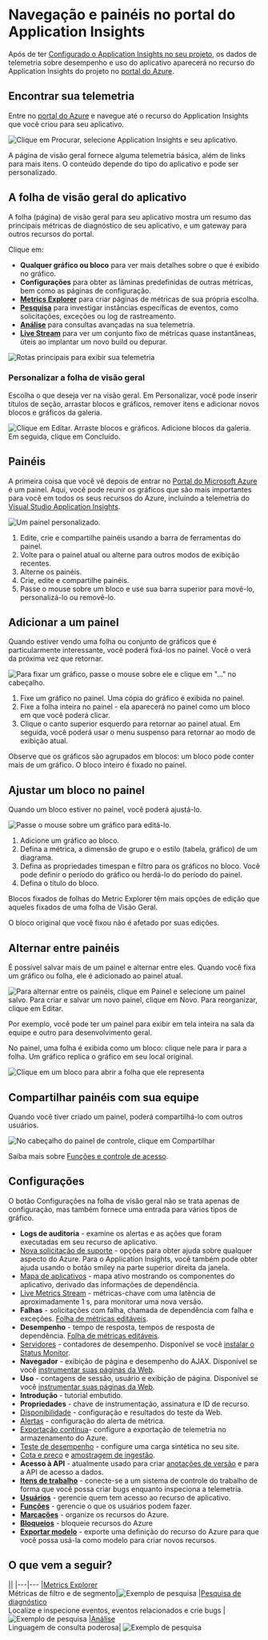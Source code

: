 <properties
	pageTitle="Usando o portal do Application Insights"
	description="Métrica, pesquisa, painéis e configurações no portal do Application Insights."
	services="application-insights"
    documentationCenter=""
	authors="alancameronwills"
	manager="douge"/>

<tags
	ms.service="application-insights"
	ms.workload="tbd"
	ms.tgt_pltfrm="ibiza"
	ms.devlang="multiple"
	ms.topic="article" 
	ms.date="07/30/2016"
	ms.author="awills"/>

# Navegação e painéis no portal do Application Insights

Após de ter [Configurado o Application Insights no seu projeto](app-insights-overview.md), os dados de telemetria sobre desempenho e uso do aplicativo aparecerá no recurso do Application Insights do projeto no [portal do Azure](https://portal.azure.com).

## Encontrar sua telemetria

Entre no [portal do Azure](https://portal.azure.com) e navegue até o recurso do Application Insights que você criou para seu aplicativo.

![Clique em Procurar, selecione Application Insights e seu aplicativo.](./media/app-insights-dashboards/00-start.png)

A página de visão geral fornece alguma telemetria básica, além de links para mais itens. O conteúdo depende do tipo do aplicativo e pode ser personalizado.


## A folha de visão geral do aplicativo

A folha (página) de visão geral para seu aplicativo mostra um resumo das principais métricas de diagnóstico de seu aplicativo, e um gateway para outros recursos do portal.

Clique em:

* **Qualquer gráfico ou bloco** para ver mais detalhes sobre o que é exibido no gráfico.
* **Configurações** para obter as lâminas predefinidas de outras métricas, bem como as páginas de configuração.
* [**Metrics Explorer**](app-insights-metrics-explorer.md) para criar páginas de métricas de sua própria escolha.
* [**Pesquisa**](app-insights-diagnostic-search.md) para investigar instâncias específicas de eventos, como solicitações, exceções ou log de rastreamento.
* [**Análise**](app-insights-analytics.md) para consultas avançadas na sua telemetria.
* [**Live Stream**](app-insights-metrics-explorer.md#live-stream) para ver um conjunto fixo de métricas quase instantâneas, úteis ao implantar um novo build ou depurar.


![Rotas principais para exibir sua telemetria](./media/app-insights-dashboards/010-oview.png)


### Personalizar a folha de visão geral 

Escolha o que deseja ver na visão geral. Em Personalizar, você pode inserir títulos de seção, arrastar blocos e gráficos, remover itens e adicionar novos blocos e gráficos da galeria.

![Clique em Editar. Arraste blocos e gráficos. Adicione blocos da galeria. Em seguida, clique em Concluído.](./media/app-insights-dashboards/020-customize.png)

## Painéis

A primeira coisa que você vê depois de entrar no [Portal do Microsoft Azure](https://portal.azure.com) é um painel. Aqui, você pode reunir os gráficos que são mais importantes para você em todos os seus recursos do Azure, incluindo a telemetria do [Visual Studio Application Insights](app-insights-overview.md).
 

![Um painel personalizado.](./media/app-insights-dashboards/31.png)


1. Edite, crie e compartilhe painéis usando a barra de ferramentas do painel.
2. Volte para o painel atual ou alterne para outros modos de exibição recentes.
3. Alterne os painéis.
4. Crie, edite e compartilhe painéis.
5. Passe o mouse sobre um bloco e use sua barra superior para movê-lo, personalizá-lo ou removê-lo.

## Adicionar a um painel

Quando estiver vendo uma folha ou conjunto de gráficos que é particularmente interessante, você poderá fixá-los no painel. Você o verá da próxima vez que retornar.

![Para fixar um gráfico, passe o mouse sobre ele e clique em "…" no cabeçalho.](./media/app-insights-dashboards/33.png)

1. Fixe um gráfico no painel. Uma cópia do gráfico é exibida no painel.
2. Fixe a folha inteira no painel - ela aparecerá no painel como um bloco em que você poderá clicar.
3. Clique o canto superior esquerdo para retornar ao painel atual. Em seguida, você poderá usar o menu suspenso para retornar ao modo de exibição atual.

Observe que os gráficos são agrupados em blocos: um bloco pode conter mais de um gráfico. O bloco inteiro é fixado no painel.

## Ajustar um bloco no painel

Quando um bloco estiver no painel, você poderá ajustá-lo.

![Passe o mouse sobre um gráfico para editá-lo.](./media/app-insights-dashboards/36.png)

1. Adicione um gráfico ao bloco.
2. Defina a métrica, a dimensão de grupo e o estilo (tabela, gráfico) de um diagrama.
3. Defina as propriedades timespan e filtro para os gráficos no bloco. Você pode definir o período do gráfico ou herdá-lo do período do painel.
4. Defina o título do bloco.

Blocos fixados de folhas do Metric Explorer têm mais opções de edição que aqueles fixados de uma folha de Visão Geral.

O bloco original que você fixou não é afetado por suas edições.


## Alternar entre painéis

É possível salvar mais de um painel e alternar entre eles. Quando você fixa um gráfico ou folha, ele é adicionado ao painel atual.

![Para alternar entre os painéis, clique em Painel e selecione um painel salvo. Para criar e salvar um novo painel, clique em Novo. Para reorganizar, clique em Editar.](./media/app-insights-dashboards/32.png)

Por exemplo, você pode ter um painel para exibir em tela inteira na sala da equipe e outro para desenvolvimento geral.


No painel, uma folha é exibida como um bloco: clique nele para ir para a folha. Um gráfico replica o gráfico em seu local original.

![Clique em um bloco para abrir a folha que ele representa](./media/app-insights-dashboards/35.png)


## Compartilhar painéis com sua equipe

Quando você tiver criado um painel, poderá compartilhá-lo com outros usuários.


![No cabeçalho do painel de controle, clique em Compartilhar](./media/app-insights-dashboards/41.png)

Saiba mais sobre [Funções e controle de acesso](app-insights-resources-roles-access-control.md).

## Configurações

O botão Configurações na folha de visão geral não se trata apenas de configuração, mas também fornece uma entrada para vários tipos de gráfico.

* **Logs de auditoria** - examine os alertas e as ações que foram executadas em seu recurso de aplicativo.
* [Nova solicitação de suporte](app-insights-get-dev-support.md) - opções para obter ajuda sobre qualquer aspecto do Azure. Para o Application Insights, você também pode obter ajuda usando o botão smiley na parte superior direita da janela.
* [Mapa de aplicativos](app-insights-dependencies.md#application-map) - mapa ativo mostrando os componentes do aplicativo, derivado das informações de dependência.
* [Live Metrics Stream](app-insights-metrics-explorer.md#live-metrics-stream) - métricas-chave com uma latência de aproximadamente 1 s, para monitorar uma nova versão.
* **Falhas** - solicitações com falha, chamada de dependência com falha e exceções. [Folha de métricas editáveis](app-insights-metrics-explorer.md).
* **Desempenho** - tempo de resposta, tempos de resposta de dependência. [Folha de métricas editáveis](app-insights-metrics-explorer.md).
* [Servidores](app-insights-web-monitor-performance.md) - contadores de desempenho. Disponível se você [instalar o Status Monitor](app-insights-monitor-performance-live-website-now.md).
* **Navegador** - exibição de página e desempenho do AJAX. Disponível se você [instrumentar suas páginas da Web](app-insights-javascript.md).
* **Uso** - contagens de sessão, usuário e exibição de página. Disponível se você [instrumentar suas páginas da Web](app-insights-javascript.md).
* **Introdução** - tutorial embutido.
* **Propriedades** - chave de instrumentação, assinatura e ID de recurso.
* [Disponibilidade](app-insights-monitor-web-app-availability.md) - configuração e resultados do teste da Web.
* [Alertas](app-insights-alerts.md) - configuração do alerta de métrica.
* [Exportação contínua](app-insights-export-telemetry.md)- configure a exportação de telemetria no armazenamento do Azure.
* [Teste de desempenho](app-insights-monitor-web-app-availability.md#performance-tests) - configure uma carga sintética no seu site.
* [Cota e preço](app-insights-pricing.md) e [amostragem de ingestão](app-insights-sampling.md).
* **Acesso à API** - atualmente usado para criar [anotações de versão](app-insights-annotations.md) e para a API de acesso a dados.
* [**Itens de trabalho**](app-insights-diagnostic-search.md#create-work-item) - conecte-se a um sistema de controle do trabalho de forma que você possa criar bugs enquanto inspeciona a telemetria.
* [**Usuários**](app-insights-resources-roles-access-control.md) - gerencie quem tem acesso ao recurso de aplicativo.
* [**Funções**](app-insights-resources-roles-access-control.md) - gerencie o que os usuários podem fazer.
* [**Marcações**](..\resource-group-using-tags.md) - organize os recursos do Azure.
* [**Bloqueios**](..\resource-group-lock-resources.md) - bloqueie recursos do Azure
* [**Exportar modelo**](app-insights-powershell.md) - exporte uma definição do recurso do Azure para que você possa usá-la como modelo para criar novos recursos.

## O que vem a seguir?

||
|---|---
|[Metrics Explorer](app-insights-metrics-explorer.md)<br/>Métricas de filtro e de segmento|![Exemplo de pesquisa](./media/app-insights-dashboards/64.png)
|[Pesquisa de diagnóstico](app-insights-diagnostic-search.md)<br/>Localize e inspecione eventos, eventos relacionados e crie bugs |![Exemplo de pesquisa](./media/app-insights-dashboards/61.png)
|[Análise](app-insights-analytics.md)<br/>Linguagem de consulta poderosa| ![Exemplo de pesquisa](./media/app-insights-dashboards/63.png)

<!---HONumber=AcomDC_0803_2016-->
